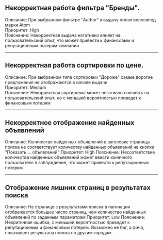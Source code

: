 ## Некорректная работа фильтра "Бренды". 
Описание: При выбранном фильтре "Author" в выдачу попал велосипед марки Atom  
Приоритет: High  
Пояснение: Некорректная выдача негативно влияет на пользовательский опыт, что может привести к финансовым и репутационным потерям компании
***
## Некорректная работа сортировки по цене.
Описание: При выбранном типе сортировки "Дороже" самые дорогие предложения не отображаются в начале выдачи  
Приоритет: Medium  
Посянение: Некорректная сортировка может негативно повлиять на пользовательский опыт, но с меньшей вероятностью приведет к финансовым потерям  
***
## Некорректное отображение найденных объявлений
Описание: Количество найденных объявлений в заголовке страницы поиска не соответствует количеству найденных объявлений на кнопке "Показать ... объявлений"
Приоритет: High
Пояснение: Несоответствие количества найденных объявлений может ввести конечного пользователя в заблуждение, что может привести к репутационным потерям
***
## Отображение лишних страниц в результатах поиска
Описание: На странице с результатами поиска в пагинации отображается большее число страниц, чем количество найденных объявлений по заданным параметрам
Приоритет: Low
Пояснение: Некритичная ошибка, с меньшей вероятностью приведет к репутационным и финансовым потерям. Возможно не баг, а фича, показывает результаты поиска по другим городам.
